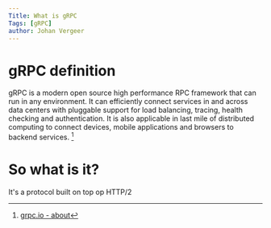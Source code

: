 ```yaml
---
Title: What is gRPC
Tags: [gRPC]
author: Johan Vergeer
---
```


# gRPC definition

gRPC is a modern open source high performance RPC framework that can run in any environment. It can efficiently connect services in and across data centers with pluggable support for load balancing, tracing, health checking and authentication. It is also applicable in last mile of distributed computing to connect devices, mobile applications and browsers to backend services. [^1]

# So what is it?

It's a protocol built on top op HTTP/2



[^1]: [grpc.io - about](https://grpc.io/about/)